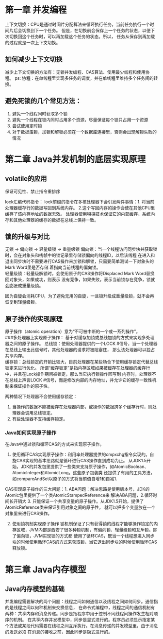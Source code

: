 # 第一章 并发编程
上下文切换：CPU是通过时间片分配算法来循环执行任务，当前任务执行一个时间片后会切换到下一个任务。
但是，在切换前会保存上一个任务的状态，以便下次切换回这个任务时，可以再加载这个任务的状态。所以，
任务从保存到再加载的过程就是一次上下文切换。

## 如何减少上下文切换
减少上下文切换的方法有：无锁并发编程、CAS算法、使用最少线程和使用协程。
ps: 协程：在单线程里实现多任务的调度，并在单线程里维持多个任务间的转换。

## 避免死锁的几个常见方法：
1. 避免一个线程同时获取多个锁
2. 避免一个线程在锁内同时占用多个资源，尽量保证每个锁只占用一个资源
3. 尝试使用定时锁
4. 对于数据库锁，加锁和解锁必须在一个数据库连接里，否则会出现解锁失败的情况

# 第二章 Java并发机制的底层实现原理
## volatile的应用
保证可见性、禁止指令重排序

lock汇编代码指令：
lock前缀的指令在多核处理器下会引发两件事情：1. 将当前处理器缓存行的数据写回到系统内存。
2.这个写回内存的操作会使在其他CPU里缓存了该内存地址的数据无效。
处理器使用嗅探技术保证它的内部缓存、系统内存和其他处理器的缓存的数据在总线上保持一致。

## 锁的升级与对比
无锁 -> 偏向锁 -> 轻量级锁 -> 重量级锁
偏向锁：当一个线程访问同步块并获取锁时，会在对象头和栈帧中的锁记录里存储锁偏向的线程ID，以后该线程
在进入和退出同步块时不需要进行CAS操作来加锁和解锁，只需要简单测试一下对象头的Mark Word里是否存储
着指向当前线程的偏向锁。  
轻量级锁：轻量级解锁时，会使用原子的CAS操作将Displaced Mark Word替换回对象头，如果成功，则表示
没有竞争，如果失败，表示当前锁存在竞争，锁就会膨胀成重量级锁。

因为自旋会消耗CPU，为了避免无用的自旋，一旦锁升级成重量级锁，就不会再恢复到轻量级锁。

## 原子操作的实现原理
原子操作（atomic operation）意为“不可被中断的一个或一系列操作”。  
###多处理器上实现原子操作：
基于对缓存加锁或总线加锁的方式来实现多处理器之间的原子操作。
总线锁：使用处理器提供的一个LOCK #信号，当一个处理器在总线上输出此信号时，其他处理器的请求将被阻塞住，
那么该处理器可以独占共享内存。  
缓存锁：总线锁定的开销比较大，目前处理器在某些场合下使用缓存锁定代替总线锁定来进行优化。
所谓“缓存锁定”是指内存区域如果被缓存在处理器的缓存行中，并且在Lock操作期间被锁定，那么当它执行锁操作回写到
内存时，处理器不在总线上声言LOCK #信号，而是修改内部的内存地址，并允许它的缓存一致性机制来保证操作的原子性。

两种情况下处理器不会使用缓存锁定：
1. 当操作的数据不能被缓存在处理器内部，或操作的数据跨多个缓存行时，则处理器会调用总线锁定。
2. 有些处理器不支持缓存锁定。
### Java如何实现原子操作
在Java中通过锁和循环CAS的方式来实现原子操作。
1. 使用循环CAS实现原子操作：利用率处理器提供的cmpxchg指令实现的。自旋CAS实现的基本思路就是循环进行CAS操作直到成功为止。
从JDK1.5开始，JDK的并发包里提供了一些类来支持原子操作，如AtomicBoolean、AtomicInteger和AtomicLong。这些原子包装类
还提供了有用的工具方法，如compareAndSet以原子的方式将当前值自增1和自减1.  

CAS实现原子操作的三大问题：1. ABA问题：解决思路是使用版本号，JDK的Atomic包里提供了一个类AtomicStampedReference来
解决ABA问题，2.循环时间长开销大 3. 只能保证一个共享变量的原子操作。从JDK1.5开始，提供了AtomicReference类来保证引用对象之间的原子性，
就可以把多个变量放在一个对象里来进行CAS操作。

2. 使用锁机制实现原子操作
锁机制保证了只有获得锁的线程才能够操作锁定的内存区域，JVM内部是西安了很多种锁机制，有偏向锁、轻量级锁和互斥锁。除了偏向锁，JVM实现锁的方式都
使用了循环CAS，既当一个线程想进入同步块的时候使用循环CAS的方式来获取锁，当它退出同步块的时候使用循环CAS释放锁。

# 第三章 Java内存模型
## Java内存模型的基础
并发编程需要解决的两个问题：线程之间如何通信以及线程之间如何同步。通信指的是线程之间以何种机制来交换信息，
在命令式编程中，线程之间的通信机制有两种：共享内存和消息传递。同步是指程序中用于控制不同线程间操作发生相对顺序的机制。
在共享内存并发模型中，同步是显式进行的。程序员必须显示指定某个方法或某段代码需要在线程之间互斥执行。在消息传递的并发模型里，由于消息的发送必须
在消息的接收之前，因此同步是隐式进行的。



